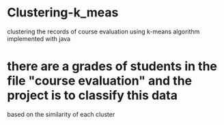 # Clustering-k_meas
clustering the records of course evaluation using k-means algorithm implemented with java
# there are a grades of students in the file "course evaluation" and the project is to classify this data
based on the similarity of each cluster
